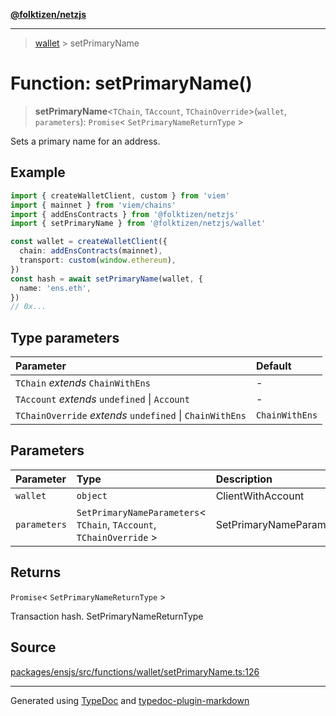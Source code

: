 [**@folktizen/netzjs**](../README.md)

---

> [wallet](README.md) > setPrimaryName

# Function: setPrimaryName()

> **setPrimaryName**\<`TChain`, `TAccount`, `TChainOverride`\>(`wallet`, `parameters`): `Promise`\< `SetPrimaryNameReturnType` \>

Sets a primary name for an address.

## Example

```ts
import { createWalletClient, custom } from 'viem'
import { mainnet } from 'viem/chains'
import { addEnsContracts } from '@folktizen/netzjs'
import { setPrimaryName } from '@folktizen/netzjs/wallet'

const wallet = createWalletClient({
  chain: addEnsContracts(mainnet),
  transport: custom(window.ethereum),
})
const hash = await setPrimaryName(wallet, {
  name: 'ens.eth',
})
// 0x...
```

## Type parameters

| Parameter                                                | Default        |
| :------------------------------------------------------- | :------------- |
| `TChain` _extends_ `ChainWithEns`                        | -              |
| `TAccount` _extends_ `undefined` \| `Account`            | -              |
| `TChainOverride` _extends_ `undefined` \| `ChainWithEns` | `ChainWithEns` |

## Parameters

| Parameter    | Type                                                                   | Description              |
| :----------- | :--------------------------------------------------------------------- | :----------------------- |
| `wallet`     | `object`                                                               | ClientWithAccount        |
| `parameters` | `SetPrimaryNameParameters`\< `TChain`, `TAccount`, `TChainOverride` \> | SetPrimaryNameParameters |

## Returns

`Promise`\< `SetPrimaryNameReturnType` \>

Transaction hash. SetPrimaryNameReturnType

## Source

[packages/ensjs/src/functions/wallet/setPrimaryName.ts:126](https://github.com/ensdomains/ensjs-v3/blob/1b90b888/packages/ensjs/src/functions/wallet/setPrimaryName.ts#L126)

---

Generated using [TypeDoc](https://typedoc.org/) and [typedoc-plugin-markdown](https://www.npmjs.com/package/typedoc-plugin-markdown)
